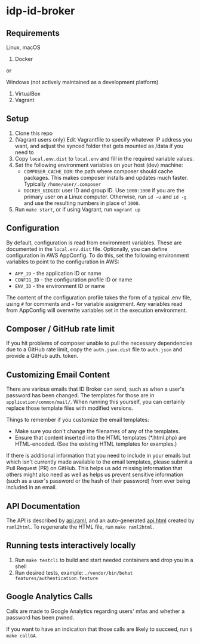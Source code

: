 # idp-id-broker #


## Requirements ##
Linux, macOS
1. Docker

or

Windows (not actively maintained as a development platform)
1. VirtualBox
2. Vagrant

## Setup ##
1. Clone this repo
2. (Vagrant users only) Edit Vagrantfile to specify whatever IP address you want, and adjust the synced folder 
   that gets mounted as /data if you need to
3. Copy ```local.env.dist``` to ```local.env``` and fill in the required variable values.
4. Set the following environment variables on your host (dev) machine:
   - `COMPOSER_CACHE_DIR`: the path where composer should cache packages. This makes composer 
   installs and updates much faster. Typically `/home/user/.composer`
   - `DOCKER_UIDGID`: user ID and group ID. Use `1000:1000` if you are the primary user
   on a Linux computer. Otherwise, run `id -u` and `id -g` and use the resulting numbers in place of `1000`.
5. Run `make start`, or if using Vagrant, run `vagrant up`

## Configuration
By default, configuration is read from environment variables. These are documented
in the `local.env.dist` file. Optionally, you can define configuration in AWS AppConfig.
To do this, set the following environment variables to point to the configuration in
AWS:

* `APP_ID` - the application ID or name
* `CONFIG_ID` - the configuration profile ID or name
* `ENV_ID` - the environment ID or name

The content of the configuration profile takes the form of a typical .env file, using
`#` for comments and `=` for variable assignment. Any variables read from AppConfig 
will overwrite variables set in the execution environment.

## Composer / GitHub rate limit
If you hit problems of composer unable to pull the necessary dependencies
due to a GitHub rate limit, copy the `auth.json.dist` file to `auth.json` and
provide a GitHub auth. token.

## Customizing Email Content
There are various emails that ID Broker can send, such as when a user's password
has been changed. The templates for those are in `application/common/mail/`. When
running this yourself, you can certainly replace those template files with
modified versions.

Things to remember if you customize the email templates:

 - Make sure you don't change the filenames of any of the templates.
 - Ensure that content inserted into the HTML templates (*.html.php) are
   HTML-encoded. (See the existing HTML templates for examples.)

If there is additional information that you need to include in your emails but
which isn't currently made available to the email templates, please submit a
Pull Request (PR) on GitHub. This helps us add missing information that others
might also need as well as helps us prevent sensitive information (such as a
user's password or the hash of their password) from ever being included in an
email.

## API Documentation
The API is described by [api.raml](api.raml), and an auto-generated [api.html](api.html) created by
`raml2html`. To regenerate the HTML file, run `make raml2html`.

## Running tests interactively locally
1. Run `make testcli` to build and start needed containers and drop you in a shell
2. Run desired tests, example: `./vendor/bin/behat features/authentication.feature`

## Google Analytics Calls
Calls are made to Google Analytics regarding users' mfas and whether a password has been pwned.

If you want to have an indication that those calls are likely to succeed, run 
`$ make callGA`.
